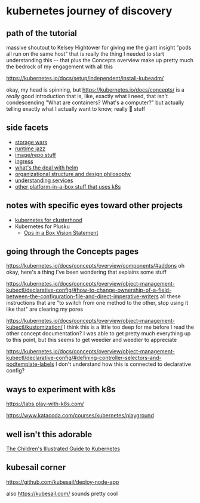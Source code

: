 # kubernetes journey of discovery

## path of the tutorial

massive shoutout to Kelsey Hightower for giving me the giant insight "pods all run on the same host" that is really the thing I needed to start understanding this -- that plus the Concepts overview make up pretty much the bedrock of my engagement with all this

https://kubernetes.io/docs/setup/independent/install-kubeadm/

okay, my head is spinning, but https://kubernetes.io/docs/concepts/ is a *really* good introduction that is, like, exactly what I need, that isn't condescending "What are containers? What's a computer?" but actually telling exactly what I actually want to know, really :100: stuff

## side facets

- [storage wars](f877b44a-7174-4870-93fe-8f207d652608.md)
- [runtime jazz](fc976c6d-81c5-4998-991b-6dbab7130703.md)
- [image/repo stuff](0630c9a3-aa16-415b-a9b6-a4e507211b1e.md)
- [ingress](bf64a747-1854-46c5-8c2f-78d34a522fb6.md)
- [what's the deal with helm](b85b1edb-895d-46f6-a6a2-6533d30b2c63.md)
- [organizational structure and design philosophy](d5d04c58-7be1-4f3f-afcf-a018dc853806.md)
- [understanding services](607b355d-1f38-4dc9-8033-df232c076195.md)
- [other platform-in-a-box stuff that uses k8s](8f455b9a-4383-4af4-9882-4b58e11dc316.md)

## notes with specific eyes toward other projects

- [kubernetes for clusterhood](c8a51c70-624b-42e9-aec8-aa5db1b7cf87.md)
- Kubernetes for Plusku
  - [Ops in a Box Vision Statement](035d1e22-7dca-4901-aa4a-1624e7a6a15c.md)

## going through the Concepts pages

https://kubernetes.io/docs/concepts/overview/components/#addons oh okay, here's a thing I've been wondering that explains some stuff

https://kubernetes.io/docs/concepts/overview/object-management-kubectl/declarative-config/#how-to-change-ownership-of-a-field-between-the-configuration-file-and-direct-imperative-writers all these instructions that are "to switch from one method to the other, stop using it like that" are clearing my pores

https://kubernetes.io/docs/concepts/overview/object-management-kubectl/kustomization/ I think this is a little too deep for me before I read the other concept documentation? I was able to get pretty much everything up to this point, but this seems to get weedier and weedier to appreciate

https://kubernetes.io/docs/concepts/overview/object-management-kubectl/declarative-config/#defining-controller-selectors-and-podtemplate-labels I don't understand how this is connected to declarative config?

## ways to experiment with k8s

https://labs.play-with-k8s.com/

https://www.katacoda.com/courses/kubernetes/playground

## well isn't this adorable

[The Children's Illustrated Guide to Kubernetes](https://www.cncf.io/the-childrens-illustrated-guide-to-kubernetes/)

## kubesail corner

https://github.com/kubesail/deploy-node-app

also https://kubesail.com/ sounds pretty cool
